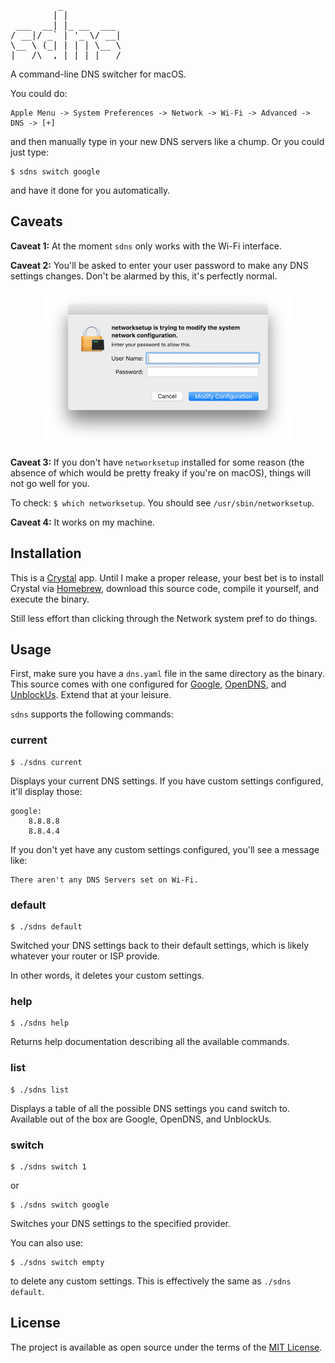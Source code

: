 <pre>
         _           
        | |          
 ___  __| |_ __  ___ 
/ __|/ _` | '_ \/ __|
\__ \ (_| | | | \__ \
|___/\__,_|_| |_|___/
</pre>

A command-line DNS switcher for macOS. 

You could do:

    Apple Menu -> System Preferences -> Network -> Wi-Fi -> Advanced -> DNS -> [+]
    
and then manually type in your new DNS servers like a chump. Or you could just type:

    $ sdns switch google
    
and have it done for you automatically.

## Caveats

**Caveat 1:** At the moment `sdns` only works with the Wi-Fi interface.

**Caveat 2:** You'll be asked to enter your user password to make any DNS settings changes. Don't be alarmed by this, it's perfectly normal.

<p align='center'>
  <img src='docs/auth.png' width='400' height='250' alt='auth dialog' />
</p>

**Caveat 3:** If you don't have `networksetup` installed for some reason (the absence of which would be pretty freaky if you're on macOS), things will not go well for you. 

To check: `$ which networksetup`. You should see `/usr/sbin/networksetup`.
    
**Caveat 4:** It works on my machine.

## Installation

This is a [Crystal](https://crystal-lang.org) app. Until I make a proper release, your best bet is to install Crystal via [Homebrew](https://brew.sh), download this source code, compile it yourself, and execute the binary.

Still less effort than clicking through the Network system pref to do things.

## Usage

First, make sure you have a `dns.yaml` file in the same directory as the binary. This source comes with one configured for [Google](https://developers.google.com/speed/public-dns/), [OpenDNS](https://use.opendns.com), and [UnblockUs](https://support.unblock-us.com/customer/portal/articles/291525?_ga=1.208644567.452473323.1486340879). Extend that at your leisure.

`sdns` supports the following commands:

### current

    $ ./sdns current
    
Displays your current DNS settings. If you have custom settings configured, it'll display those:

    google:
        8.8.8.8
        8.8.4.4
        
If you don't yet have any custom settings configured, you'll see a message like:

    There aren't any DNS Servers set on Wi-Fi.
    
### default

    $ ./sdns default
    
Switched your DNS settings back to their default settings, which is likely whatever your router or ISP provide.

In other words, it deletes your custom settings.

### help

    $ ./sdns help
    
Returns help documentation describing all the available commands.

### list

    $ ./sdns list
    
Displays a table of all the possible DNS settings you cand switch to. Available out of the box are Google, OpenDNS, and UnblockUs.

### switch <id>

    $ ./sdns switch 1
    
or

    $ ./sdns switch google
    
Switches your DNS settings to the specified provider. 

You can also use:

    $ ./sdns switch empty
    
to delete any custom settings. This is effectively the same as `./sdns default`.

## License

The project is available as open source under the terms of the [MIT License](http://opensource.org/licenses/MIT).